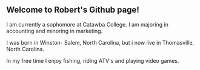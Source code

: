 ## Welcome to Robert's Github page!

I am currently a sophomore at Catawba College. I am majoring in accounting and minoring in marketing.

I was born in Winston- Salem, North Carolina, but i now live in Thomasville, North Carolina.

In my free time I enjoy fishing, riding ATV's and playing video games.
